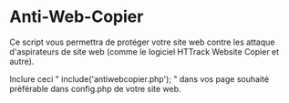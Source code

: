 # Anti-Web-Copier
Ce script vous permettra de protéger votre site web contre les attaque d'aspirateurs de site web (comme le logiciel HTTrack Website Copier et autre).


Inclure ceci " include('antiwebcopier.php'); " dans vos page souhaité préférable dans config.php de votre site web.
